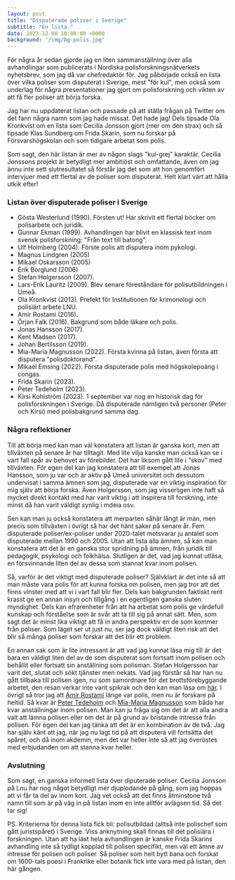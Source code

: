 ```yaml
---
layout: post
title: "Disputerade poliser i Sverige"
subtitle: "En lista."
date: 2023-12-08 10:00:00 +0000
background: '/img/bg-polis.jpg'
---
```

För några år sedan gjorde jag en liten sammanställning över alla avhandlingar som publicerats i Nordiska polisforskningsnätverkets nyhetsbrev, som jag då var chefredaktör för. Jag påbörjade också en lista över vilka poliser som disputerat i Sverige, mest "för kul", men också som underlag för några presentationer jag gjort om polisforskning och vikten av att få fler poliser att börja forska. 

Jag har nu uppdaterat listan och passade på att ställa frågan på Twitter om det fann några namn som jag hade missat. Det hade jag! Dels tipsade Ola Kronkvist om en lista som Cecilia Jonsson gjort (mer om den strax) och så tipsade Klas Sundberg om Frida Skarin, som nu forskar på Försvarshögskolan och som tidigare arbetat som polis. 

Som sagt, den här listan är mer av någon slags "kul-grej" karaktär. Cecilia Jonssons projekt är betydligt mer ambitiöst och omfattande, även om jag ännu inte sett slutresultatet så förstår jag det som att hon genomfört intervjuer med ett flertal av de poliser som disputerat. Helt klart värt att hålla utkik efter! 

### Listan över disputerade poliser i Sverige

- Gösta Westerlund (1990). Försten ut! Har skrivit ett flertal böcker om polisarbete och juridik. 
- Gunnar Ekman (1999). Avhandlingen har blivit en klassisk text inom svensk polisforskning: "Från text till batong".
- Ulf Holmberg (2004). Förste polis att disputera inom pykologi. 
- Magnus Lindgren (2005)
- Mikael Oskarsson (2005) 
- Erik Borglund (2006)
- Stefan Holgersson (2007).
- Lars-Erik Lauritz (2009). Blev senare föreståndare för polisutbildningen i Umeå. 
- Ola Kronkvist (2013). Prefekt för Institutionen för krimonologi och polisiärt arbete LNU.
- Amir Rostami (2016).
- Örjan Falk (2016). Bakgrund som både läkare och polis. 
- Jonas Hansson (2017).
- Kent Madsen (2017). 
- Johan Bertilsson (2019).
- Mia-Maria Magnusson (2022). Första kvinna på listan, även första att disputera "polisdoktorand".
- Mikael Emsing (2022). Första disputerade polis med högskolepoäng i congas. 
- Frida Skarin (2023).
- Peter Tedeholm (2023).
- Kirsi Kohlström (2023). 1 september var nog en historisk dag för polisforskningen i Sverige. Då disputerade nämligen två personer (Peter och Kirsi) med polisbakgrund samma dag.

### Några reflektioner
Till att börja med kan man väl konstatera att listan är ganska kort, men att tillväxten på senare år har tilltagit. Med lite vilja kanske man också kan se i vart fall spår av behovet av förebilder. Det har liksom gått lite i "skov" med tillväxten. För egen del kan jag konstatera att till exempel att Jonas Hansson, som ju var och är aktiv på Umeå universitet och dessutom undervisat i samma ämnen som jag, disputerade var en viktig inspiration för mig själv att börja forska. Även Holgersson, som jag visserligen inte haft så mycket direkt kontakt med har varit viktig i att inspirera till forskning, inte minst då han varit väldigt synlig i mdeia osv. 

Sen kan man ju också konstatera att merparten såhär långt är män, men precis som tillväxten i övrigt så har det hänt saker på senare år. Fem disputerade poliser/ex-poliser under 2020-talet motsvarar ju antalet som disputerade mellan 1990 och 2005. Utan att lista alla ämnen, så kan man konstatera att det är en ganska stor spridning på ämnen, från juridik till pedagogik, psykologi och folkhälsa. Slutligen är det, vad jag kunnat utläsa, en försvinnande liten del av dessa som stannat kvar inom polisen. 

Så, varför är det viktigt med disputerade poliser? Självklart är det inte så att man måste vara polis för att kunna forska om polisen, men jag tror att det finns vinster med att vi i vart fall blir fler. Dels kan bakgrunden faktiskt rent krasst ge en annan insyn och tillgång i en egentligen ganska sluten myndighet. Dels kan efrarenheter från att ha arbetat som polis ge värdefull kunskap och förståelse som är svår att ta till sig på annat sätt. Men, som sagt det är minst lika viktigt att få in andra perspektiv en de som kommer från poliser. Som läget ser ut just nu, ser jag dock väldigt liten risk att det blir så många poliser som forskar att det blir ett problem. 

En annan sak som är lite intressant är att vad jag kunnat läsa mig till är det bara en väldigt liten del av de som disputerat som fortsatt inom polisen och behållit eller fortsatt sin anställning som polisman. Stefan Holgersson har varit det, slutat och sökt tjänster men nekats. Vad jag förstår så har han nu gått tillbaka till polisen igen, nu som samordnare för det brottsförebyggande arbetet, den resan verkar inte varit spikrak och den kan man läsa om [här](https://polisforskning.se/tillbaka-till-polisen/). I övrigt så tror jag att [Amir Rostami](https://www.iffs.se/forskning/forskare/amir-rostami/) länge var polis, men nu är forskare på heltid. Så kvar är [Peter Tedeholm](https://www.linkedin.com/in/peter-g-tedeholm-6003181ba/?originalSubdomain=se) och [Mia-Maria Magnusson](https://www.linkedin.com/in/mia-maria-magnusson-736712236/) som båda har kvar anställningar inom polisen. Man kan ju fråga sig om det är att alla andra valt att lämna polisen eller om det är på grund av bristande intresse från polisen. För egen del kan jag tänka att det är en kombination av de två. Jag har själv känt att jag, när jag nu lagt tid på att disputera vill fortsätta det spåret, och då inom akdemin, men det var heller inte så att jag överöstes med erbjudanden om att stanna kvar heller. 

### Avslutning
Som sagt, en ganska informell lista över diputerade poliser. Cecilia Jonsson på Lnu har nog något betydligt mer djuplodande på gång, som jag hoppas att vi får ta del av inom kort. Jag vet också att det finns åtminstone två namn till som är på väg in på listan inom en inte alltför avlägsen tid. Så det tar sig! 

PS. Kriterierna för denna lista fick bli: polisutbildad (alltså inte polischef som gått juristspåret) i Sverige. Viss anknytning skall finnas till det polisiära i forskningen. Utan att ha läst hela avhandlingen är kanske Frida Skarins avhandling inte så tydligt kopplad till polisen specifikt, men väl ett ämne av intresse för polisen och poliser. Så poliser som helt bytt bana och forskat om 1600-tals poesi i Frankrike eller botanik fick inte vara med på listan, den här gången. 

